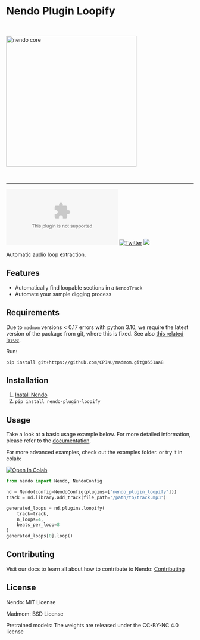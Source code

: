 # Nendo Plugin Loopify

<br>
<p align="left">
    <img src="https://okio.ai/docs/assets/nendo_core_logo.png" width="350" alt="nendo core">
</p>
<br>

---

![Documentation](https://img.shields.io/website/https/nendo.ai)
[![Twitter](https://img.shields.io/twitter/url/https/twitter.com/okio_ai.svg?style=social&label=Follow%20%40okio_ai)](https://twitter.com/okio_ai) [![](https://dcbadge.vercel.app/api/server/gaZMZKzScj?compact=true&style=flat)](https://discord.gg/gaZMZKzScj)


Automatic audio loop extraction.


## Features

- Automatically find loopable sections in a `NendoTrack` 
- Automate your sample digging process

## Requirements

Due to `madmom` versions < 0.17 errors with python 3.10, we require the latest version of the  package from git, where this is fixed. See also [this related issue](https://github.com/CPJKU/madmom/issues/502).

Run:

`pip install git+https://github.com/CPJKU/madmom.git@0551aa8`

## Installation

1. [Install Nendo](https://github.com/okio-ai/nendo#installation)
2. `pip install nendo-plugin-loopify`

## Usage

Take a look at a basic usage example below.
For more detailed information, please refer to the [documentation](https://okio.ai/docs/plugins).

For more advanced examples, check out the examples folder.
or try it in colab:

<a target="_blank" href="https://colab.research.google.com/drive/1OD38SedBRHhOYpwGpzni2SJv-Osxu__i?usp=sharing">
    <img src="https://colab.research.google.com/assets/colab-badge.svg" alt="Open In Colab"/>
</a>

```python
from nendo import Nendo, NendoConfig

nd = Nendo(config=NendoConfig(plugins=["nendo_plugin_loopify"]))
track = nd.library.add_track(file_path='/path/to/track.mp3')

generated_loops = nd.plugins.loopify(
    track=track,
    n_loops=4,
    beats_per_loop=8
)
generated_loops[0].loop()
```

## Contributing

Visit our docs to learn all about how to contribute to Nendo: [Contributing](https://okio.ai/docs/contributing/)

## License 

Nendo: MIT License

Madmom: BSD License

Pretrained models: The weights are released under the CC-BY-NC 4.0 license